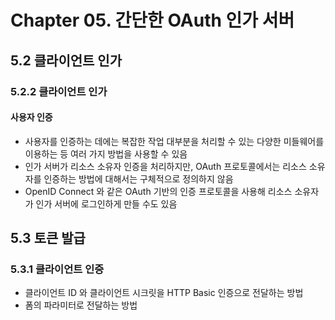 # Chapter 05. 간단한 OAuth 인가 서버

## 5.2 클라이언트 인가

### 5.2.2 클라이언트 인가

#### 사용자 인증

- 사용자를 인증하는 데에는 복잡한 작업 대부분을 처리할 수 있는 다양한 미들웨어를 이용하는 등 여러 가지 방법을 사용할 수 있음
- 인가 서버가 리소스 소유자 인증을 처리하지만, OAuth 프로토콜에서는 리소스 소유자를 인증하는 방법에 대해서는 구체적으로 정의하지 않음
- OpenID Connect 와 같은 OAuth 기반의 인증 프로토콜을 사용해 리소스 소유자가 인가 서버에 로그인하게 만들 수도 있음

## 5.3 토큰 발급

### 5.3.1 클라이언트 인증

- 클라이언트 ID 와 클라이언트 시크릿을 HTTP Basic 인증으로 전달하는 방법
- 폼의 파라미터로 전달하는 방법
